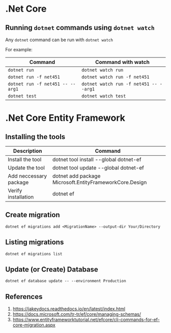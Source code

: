 # .Net Core

## Running `dotnet` commands using `dotnet watch`

Any `dotnet` command can be run with `dotnet watch`

For example:

| Command                          | Command with watch                     |
| -------------------------------- | -------------------------------------- |
| `dotnet run`                     | `dotnet watch run`                     |
| `dotnet run -f net451`           | `dotnet watch run -f net451`           |
| `dotnet run -f net451 -- --arg1` | `dotnet watch run -f net451 -- --arg1` |
| `dotnet test`                    | `dotnet watch test`                    |

# .Net Core Entity Framework

## Installing the tools

| Description            | Command                                                 |
| ---------------------- | ------------------------------------------------------- |
| Install the tool       | dotnet tool install --global dotnet-ef                  |
| Update the tool        | dotnet tool update --global dotnet-ef                   |
| Add neccessary package | dotnet add package Microsoft.EntityFrameworkCore.Design |
| Verify installation    | dotnet ef                                               |

## Create migration

````
dotnet ef migrations add <MigrationName> --output-dir Your/Directory
````

## Listing migrations

````
dotnet ef migrations list
````

## Update (or Create) Database

````
dotnet ef database update -- --environment Production
````

## References

1. https://jakeydocs.readthedocs.io/en/latest/index.html
2. https://docs.microsoft.com/tr-tr/ef/core/managing-schemas/
3. https://www.entityframeworktutorial.net/efcore/cli-commands-for-ef-core-migration.aspx